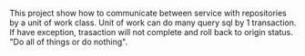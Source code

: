 This project show how to communicate between service with repositories by a unit of work class.
Unit of work can do many query sql by 1 transaction.
If have exception, trasaction will not complete and roll back to origin status. "Do all of things or do nothing".
